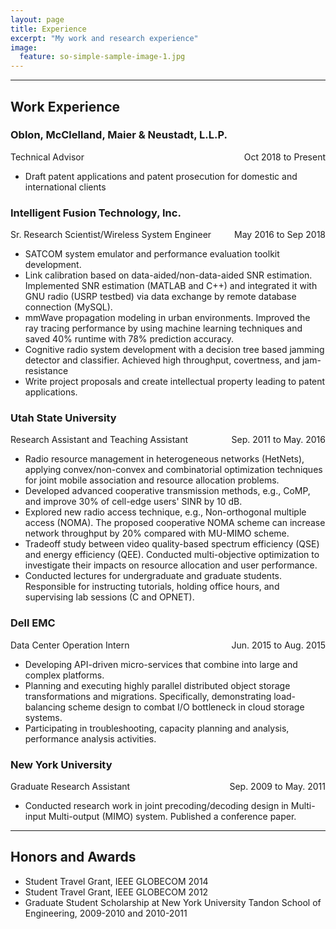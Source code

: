```yaml
---
layout: page
title: Experience
excerpt: "My work and research experience"
image:
  feature: so-simple-sample-image-1.jpg
---
```


---

## Work Experience

### Oblon, McClelland, Maier & Neustadt, L.L.P.

<p style="text-align:left;">
Technical Advisor<span style="float:right;">
Oct 2018 to Present</span>
</p>

* Draft patent applications and patent prosecution for domestic and international clients



### Intelligent Fusion Technology, Inc.

<p style="text-align:left;">
Sr. Research Scientist/Wireless System Engineer<span style="float:right;">
May 2016 to Sep 2018</span>
</p>

* SATCOM system emulator and performance evaluation toolkit development.
* Link calibration based on data-aided/non-data-aided SNR estimation. Implemented SNR estimation (MATLAB and C++) and integrated it with GNUradio (USRP testbed) via data exchange by remote database connection (MySQL).
* mmWave propagation modeling in urban environments. Improved the ray tracing performance by using machine learning techniques and saved 40% runtime with 78% prediction accuracy. 
* Cognitive radio system development with a decision tree based jamming detector and classifier. Achieved high throughput, covertness, and jam-resistance
* Write project proposals and create intellectual property leading to patent applications.

### Utah State University

<p style="text-align:left;">
Research Assistant and Teaching Assistant<span style="float:right;">
Sep. 2011 to May. 2016</span>
</p>

* Radio resource management in heterogeneous networks (HetNets), applying convex/non-convex and combinatorial optimization techniques for joint mobile association and resource allocation problems.
* Developed advanced cooperative transmission methods, e.g., CoMP, and improve 30% of cell-edge users' SINR by 10 dB.
* Explored new radio access technique, e.g., Non-orthogonal multiple access (NOMA). The proposed cooperative NOMA scheme can increase network throughput by 20% compared with MU-MIMO scheme.
* Tradeoff study between video quality-based spectrum efficiency (QSE) and energy efficiency (QEE). Conducted multi-objective optimization to investigate their impacts on resource allocation and user performance.
* Conducted lectures for undergraduate and graduate students. Responsible for instructing tutorials, holding office hours, and supervising lab sessions (C and OPNET).

### Dell EMC

<p style="text-align:left;">
Data Center Operation Intern<span style="float:right;">
Jun. 2015 to Aug. 2015</span>
</p>

* Developing API-driven micro-services that combine into large and complex platforms.
* Planning and executing highly parallel distributed object storage transformations and migrations. Specifically, demonstrating load-balancing scheme design to combat I/O bottleneck in cloud storage systems.
* Participating in troubleshooting, capacity planning and analysis, performance analysis activities.

### New York University

<p style="text-align:left;">
Graduate Research Assistant<span style="float:right;">
Sep. 2009 to May. 2011</span>
</p>

* Conducted research work in joint precoding/decoding design in Multi-input Multi-output (MIMO) system. Published a conference paper.

---

## Honors and Awards

* Student Travel Grant, IEEE GLOBECOM 2014
* Student Travel Grant, IEEE GLOBECOM 2012
* Graduate Student Scholarship at New York University Tandon School of Engineering, 2009-2010 and 2010-2011
